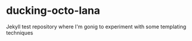 # ducking-octo-lana
Jekyll test repository where I'm gonig to experiment with some templating techniques
